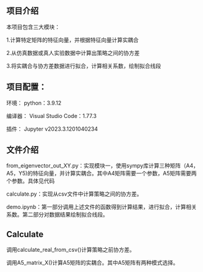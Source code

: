 ## 项目介绍

本项目包含三大模块：

1.计算特定矩阵的特征向量，并根据特征向量计算实耦合

2.从仿真数据或真人实验数据中计算出策略之间的协方差

3.将实耦合与协方差数据进行拟合，计算相关系数，绘制拟合线段



## 项目配置：

环境：
python：3.9.12

编译器：
Visual Studio Code：1.77.3

插件：
Jupyter v2023.3.1201040234



## 文件介绍

from_eigenvector_out_XY.py：实现模块一，使用sympy库计算三种矩阵（A4，A5，Y5)的特征向量，并计算实耦合。其中A4矩阵需要一个参数，A5矩阵需要两个参数。具体见代码

calculate.py：实现从csv文件中计算策略之间的协方差。

demo.ipynb：第一部分调用上述文件的函数得到计算结果，进行拟合，计算相关系数。第二部分对数据结果绘制拟合线段。



## Calculate

调用calculate_real_from_csv()计算策略之前协方差。

调用A5_matrix_X()计算A5矩阵的实耦合。其中A5矩阵有两种模式选择。
